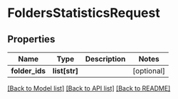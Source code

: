 # FoldersStatisticsRequest

## Properties
Name | Type | Description | Notes
------------ | ------------- | ------------- | -------------
**folder_ids** | **list[str]** |  | [optional] 

[[Back to Model list]](../README.md#documentation-for-models) [[Back to API list]](../README.md#documentation-for-api-endpoints) [[Back to README]](../README.md)

